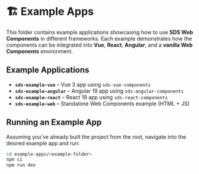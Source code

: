 # 🏗 Example Apps

This folder contains example applications showcasing how to use **SDS Web Components** in different frameworks. Each example demonstrates how the components can be integrated into **Vue**, **React**, **Angular**, and a **vanilla Web Components** environment.

## Example Applications

- **`sds-example-vue`** – Vue 3 app using `sds-vue-components`
- **`sds-example-angular`** – Angular 19 app using `sds-angular-components`
- **`sds-example-react`** – React 19 app using `sds-react-components`
- **`sds-example-web`** – Standalone Web Components example (HTML + JS)

## Running an Example App

Assuming you've already built the project from the root,
navigate into the desired example app and run:

```sh
cd example-apps/<example-folder>
npm ci
npm run dev
```
